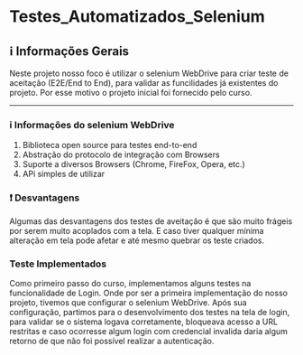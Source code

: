 # Testes_Automatizados_Selenium

## :information_source: Informações Gerais 

Neste projeto nosso foco é utilizar o selenium WebDrive para criar teste de aceitação (E2E/End to End), para validar as funcilidades já existentes do projeto. Por esse motivo o projeto inicial foi fornecido pelo curso.

---
### :information_source: Informações do selenium WebDrive

1. Biblioteca open source para testes end-to-end
2. Abstração do protocolo de integração com Browsers
3. Suporte a diversos Browsers (Chrome, FireFox, Opera, etc.)
4. APi simples de utilizar

### :heavy_exclamation_mark: Desvantagens

Algumas das desvantagens dos testes de aveitação é que são muito frágeis por serem muito acoplados com a tela. E caso tiver qualquer mínima alteração em tela pode afetar e até mesmo quebrar os teste criados.

### Teste Implementados

Como primeiro passo do curso, implementamos alguns testes na funcionalidade de Login. Onde por ser a primeira implementação do nosso projeto, tivemos que configurar o selenium WebDrive. Após sua configuração, partimos para o desenvolvimento dos testes na tela de login, para validar se o sistema logava corretamente, bloqueava acesso a URL restritas e caso ocorresse algum login com credencial invalida daria algum retorno de que não foi possível realizar a autenticação.
